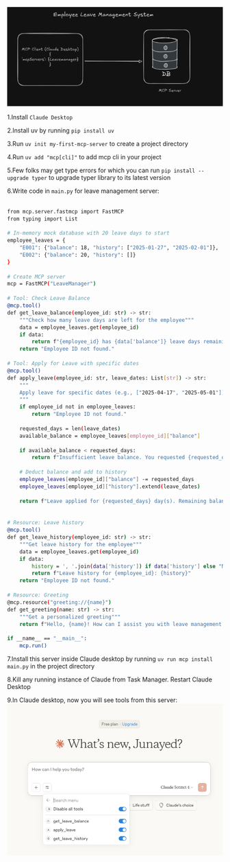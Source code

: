 <img src="System.png" alt="Implementation Diagram" width="1000">


1.Install `Claude Desktop`

2.Install uv by running `pip install uv`

3.Run `uv init my-first-mcp-server` to create a project directory

4.Run `uv add "mcp[cli]"` to add mcp cli in your project

5.Few folks may get type errors for which you can run `pip install --upgrade typer` to upgrade typer library to its latest version

6.Write code in `main.py` for leave management server:


``` bash

from mcp.server.fastmcp import FastMCP
from typing import List

# In-memory mock database with 20 leave days to start
employee_leaves = {
    "E001": {"balance": 18, "history": ["2025-01-27", "2025-02-01"]},
    "E002": {"balance": 20, "history": []}
}

# Create MCP server
mcp = FastMCP("LeaveManager")

# Tool: Check Leave Balance
@mcp.tool()
def get_leave_balance(employee_id: str) -> str:
    """Check how many leave days are left for the employee"""
    data = employee_leaves.get(employee_id)
    if data:
        return f"{employee_id} has {data['balance']} leave days remaining."
    return "Employee ID not found."

# Tool: Apply for Leave with specific dates
@mcp.tool()
def apply_leave(employee_id: str, leave_dates: List[str]) -> str:
    """
    Apply leave for specific dates (e.g., ["2025-04-17", "2025-05-01"])
    """
    if employee_id not in employee_leaves:
        return "Employee ID not found."

    requested_days = len(leave_dates)
    available_balance = employee_leaves[employee_id]["balance"]

    if available_balance < requested_days:
        return f"Insufficient leave balance. You requested {requested_days} day(s) but have only {available_balance}."

    # Deduct balance and add to history
    employee_leaves[employee_id]["balance"] -= requested_days
    employee_leaves[employee_id]["history"].extend(leave_dates)

    return f"Leave applied for {requested_days} day(s). Remaining balance: {employee_leaves[employee_id]['balance']}."


# Resource: Leave history
@mcp.tool()
def get_leave_history(employee_id: str) -> str:
    """Get leave history for the employee"""
    data = employee_leaves.get(employee_id)
    if data:
        history = ', '.join(data['history']) if data['history'] else "No leaves taken."
        return f"Leave history for {employee_id}: {history}"
    return "Employee ID not found."

# Resource: Greeting
@mcp.resource("greeting://{name}")
def get_greeting(name: str) -> str:
    """Get a personalized greeting"""
    return f"Hello, {name}! How can I assist you with leave management today?"

if __name__ == "__main__":
    mcp.run()


```



7.Install this server inside Claude desktop by running `uv run mcp install main.py` in the project directory

8.Kill any running instance of Claude from Task Manager. Restart Claude Desktop

9.In Claude desktop, now you will see tools from this server:
<img src="tool'sin cluade.png" alt="Implementation Diagram" width="1000">